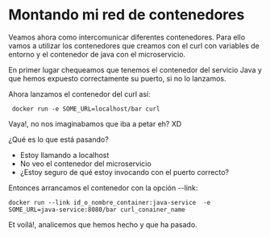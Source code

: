 # Montando mi red de contenedores

Veamos ahora como intercomunicar diferentes contenedores. Para ello vamos a utilizar los contenedores que creamos con el curl con variables de entorno y el contenedor de java con el microservicio.

En primer lugar chequeamos que tenemos el contenedor del servicio Java y que hemos expuesto correctamente su puerto, si no lo lanzamos.

Ahora lanzamos el contenedor del curl así:

```
 docker run -e SOME_URL=localhost/bar curl
```

Vaya!, no nos imaginabamos que iba a petar eh? XD

¿Qué es lo que está pasando?

* Estoy llamando a localhost
* No veo el contenedor del microservicio
* ¿Estoy seguro de qué estoy invocando con el puerto correcto?

Entonces arrancamos el contenedor con la opción --link:

```
docker run --link id_o_nombre_container:java-service  -e SOME_URL=java-service:8080/bar curl_conainer_name
```

Et voilá!, analicemos que hemos hecho y que ha pasado.

